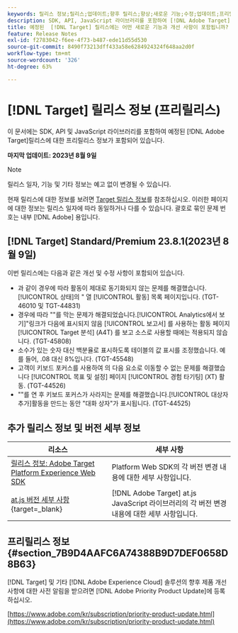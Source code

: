 ```yaml
---
keywords: 릴리스 정보;릴리스;업데이트;향후 릴리스;향상;새로운 기능;수정;업데이트;프리릴리스
description: SDK, API, JavaScript 라이브러리를 포함하여 [!DNL Adobe Target]의 예정된 릴리스에 포함된 새로운 기능 및 개선, 수정 사항에 대해 알아봅니다.
title: 예정된  [!DNL Target] 릴리스에는 어떤 새로운 기능과 개선 사항이 포함됩니까?
feature: Release Notes
exl-id: f2783042-f6ee-4f73-b487-ede11d55d530
source-git-commit: 8490f73213dff433a58e6284924324f648aa2d0f
workflow-type: tm+mt
source-wordcount: '326'
ht-degree: 63%

---
```


# [!DNL Target] 릴리스 정보 (프리릴리스)

이 문서에는 SDK, API 및 JavaScript 라이브러리를 포함하여 예정된 [!DNL Adobe Target]릴리스에 대한 프리릴리스 정보가 포함되어 있습니다.

**마지막 업데이트: 2023년 8월 9일**

>[!NOTE]
>
>릴리스 일자, 기능 및 기타 정보는 예고 없이 변경될 수 있습니다.
>
>현재 릴리스에 대한 정보를 보려면 [Target 릴리스 정보](release-notes.md)를 참조하십시오. 이러한 페이지에 대한 정보는 릴리스 일자에 따라 동일하거나 다를 수 있습니다. 괄호로 묶인 문제 번호는 내부 [!DNL Adobe] 용입니다.

## [!DNL Target] Standard/Premium 23.8.1(2023년 8월 9일)

이번 릴리스에는 다음과 같은 개선 및 수정 사항이 포함되어 있습니다.

* 과 같이 경우에 따라 활동이 제대로 동기화되지 않는 문제를 해결했습니다.[!UICONTROL 상태]의 &quot; 열 [!UICONTROL 활동] 목록 페이지입니다. (TGT-46010 및 TGT-44831)
* 경우에 따라 &quot;&quot;를 막는 문제가 해결되었습니다.[!UICONTROL Analytics에서 보기]&quot;링크가 다음에 표시되지 않음 [!UICONTROL 보고서] 를 사용하는 활동 페이지 [!UICONTROL Target 분석] (A4T) 를 보고 소스로 사용할 때에는 적용되지 않습니다. (TGT-45808)
* 소수가 있는 숫자 대신 백분율로 표시하도록 테이블의 값 표시를 조정했습니다. 예를 들어, .08 대신 8%입니다. (TGT-45548)
* 고객이 키보드 포커스를 사용하여 의 다음 요소로 이동할 수 없는 문제를 해결했습니다 [!UICONTROL 목표 및 설정] 페이지 [!UICONTROL 경험 타기팅] (XT) 활동. (TGT-44526)
* &quot;&quot;를 연 후 키보드 포커스가 사라지는 문제를 해결했습니다.[!UICONTROL 대상자 추가]활동을 만드는 동안 &quot;대화 상자&quot;가 표시됩니다. (TGT-44525)

## 추가 릴리스 정보 및 버전 세부 정보

| 리소스 | 세부 사항 |
|--- |--- |
| [릴리스 정보: Adobe Target Platform Experience Web SDK](https://experienceleague.adobe.com/docs/experience-platform/edge/release-notes.html?lang=ko-KR) | Platform Web SDK의 각 버전 변경 내용에 대한 세부 사항입니다. |
| [at.js 버전 세부 사항](https://experienceleague.corp.adobe.com/docs/target-dev/developer/client-side/at-js-implementation/target-atjs-versions.html){target=_blank} | [!DNL Adobe Target] at.js JavaScript 라이브러리의 각 버전 변경 내용에 대한 세부 사항입니다. |

## 프리릴리스 정보 {#section_7B9D4AAFC6A74388B9D7DEF0658D8B63}

[!DNL Target] 및 기타 [!DNL Adobe Experience Cloud] 솔루션의 향후 제품 개선 사항에 대한 사전 알림을 받으려면 [!DNL Adobe Priority Product Update]에 등록하십시오.

[https://www.adobe.com/kr/subscription/priority-product-update.html](https://www.adobe.com/kr/subscription/priority-product-update.html)
